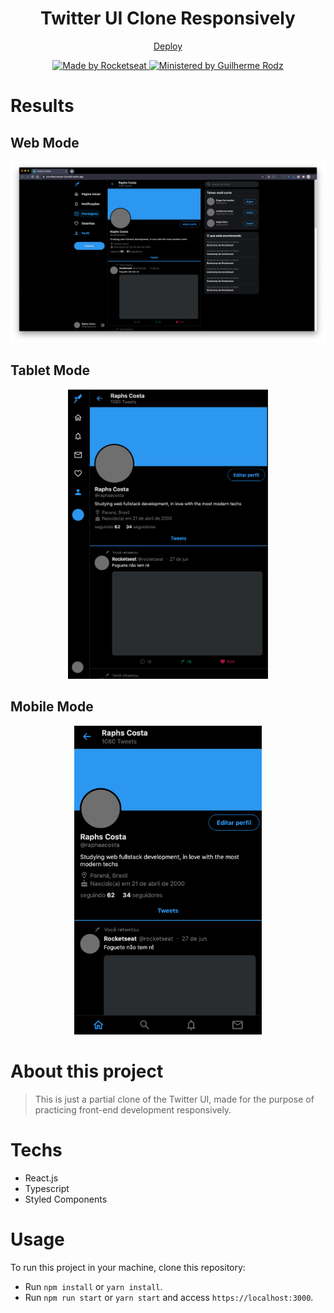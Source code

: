 <h1 align="center">
  Twitter UI Clone Responsively
</h1>

<p align="center"><a target="_blank" href="https://unruffled-hoover-63c484.netlify.app/">Deploy</a></p>

<p align="center">
  <a href="http://rocketseat.com.br">
    <img alt="Made by Rocketseat" src="https://img.shields.io/badge/Made%20by-Rocketseat-blue">
  </a>
  <a href="https://github.com/guilhermerodz">
    <img alt="Ministered by Guilherme Rodz" src="https://img.shields.io/badge/Ministered%20by-Guilherme%20Rodz-blue"/>
  </a>
</p>

# Results

## Web Mode
  <div align="center">
    <img alt="web mode" src="./github_assets/web_mode.png" width="700px"/>
  </div>

## Tablet Mode
  <div align="center">
    <img alt="tablet mode" src="./github_assets/tablet_mode.png" width="320px"/>
  </div>

## Mobile Mode
  <div align="center">
    <img alt="mobile mode" src="./github_assets/mobile_mode.png" width="300px"/>
  </div>

# About this project

> This is just a partial clone of the Twitter UI, made for the purpose of practicing
> front-end development responsively.

# Techs

 - React.js
 - Typescript
 - Styled Components

# Usage

  To run this project in your machine, clone this repository: 
  - Run `npm install` or `yarn install`.
  - Run `npm run start` or `yarn start` and access `https://localhost:3000`.
